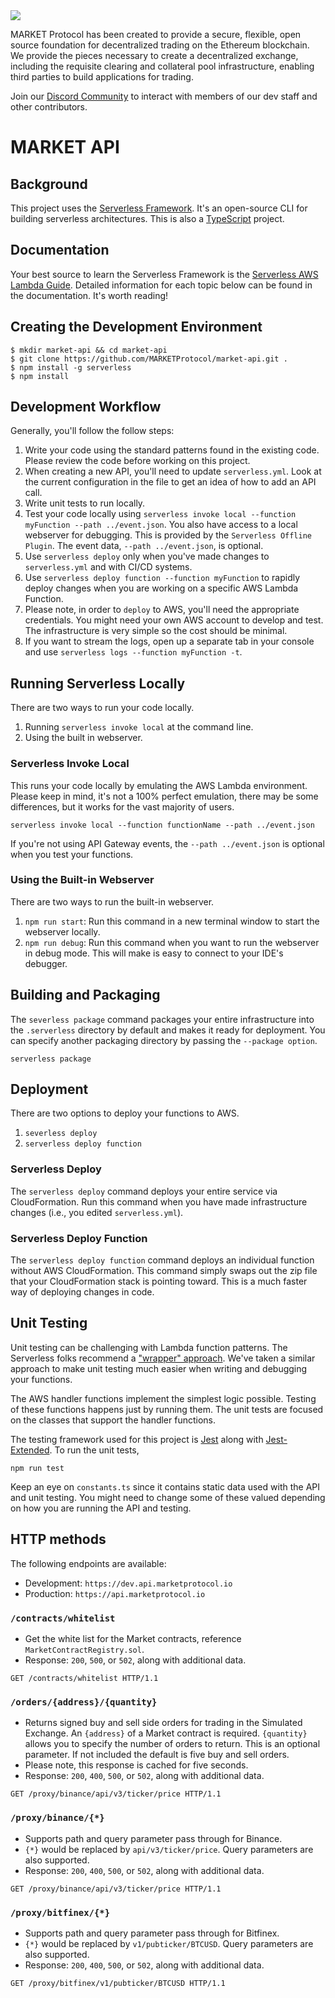 <img src="https://github.com/MARKETProtocol/dApp/blob/master/src/img/MARKETProtocol-Light.png?raw=true" align="middle">

MARKET Protocol has been created to provide a secure, flexible, open source foundation for decentralized trading on the 
Ethereum blockchain. We provide the pieces necessary to create a decentralized exchange, including the requisite 
clearing and collateral pool infrastructure, enabling third parties to build applications for trading.

Join our [Discord Community](https://www.marketprotocol.io/discord) to interact with members of our dev staff and 
other contributors.

# MARKET API

## Background
This project uses the [Serverless Framework](https://serverless.com/). It's an open-source CLI for building serverless 
architectures. This is also a [TypeScript](https://github.com/Microsoft/TypeScript) project.

## Documentation
Your best source to learn the Serverless Framework is the 
[Serverless AWS Lambda Guide](https://serverless.com/framework/docs/providers/aws/guide/). Detailed information for
each topic below can be found in the documentation. It's worth reading!

## Creating the Development Environment

```
$ mkdir market-api && cd market-api
$ git clone https://github.com/MARKETProtocol/market-api.git .
$ npm install -g serverless
$ npm install
```

## Development Workflow
Generally, you'll follow the follow steps:

1. Write your code using the standard patterns found in the existing code. Please review the code before working
   on this project.
2. When creating a new API, you'll need to update `serverless.yml`. Look at the current configuration in the
   file to get an idea of how to add an API call.
3. Write unit tests to run locally.
4. Test your code locally using `serverless invoke local --function myFunction --path ../event.json`. You also have access 
   to a local webserver for debugging. This is provided by the `Serverless Offline Plugin`. The event data, 
   `--path ../event.json`, is optional.
5. Use `serverless deploy` only when you've made changes to `serverless.yml` and with CI/CD systems.
6. Use `serverless deploy function --function myFunction` to rapidly deploy changes when you are working on a specific 
   AWS Lambda Function.
7. Please note, in order to `deploy` to AWS, you'll need the appropriate credentials. You might need your own AWS
   account to develop and test. The infrastructure is very simple so the cost should be minimal.
8. If you want to stream the logs, open up a separate tab in your console and 
  use `serverless logs --function myFunction -t`.


## Running Serverless Locally
There are two ways to run your code locally.

1. Running `serverless invoke local` at the command line.
2. Using the built in webserver.

### Serverless Invoke Local
This runs your code locally by emulating the AWS Lambda environment. Please keep in mind, it's not a 100% perfect 
emulation, there may be some differences, but it works for the vast majority of users.

```
serverless invoke local --function functionName --path ../event.json
```

If you're not using API Gateway events, the `--path ../event.json` is optional when you test your functions.

### Using the Built-in Webserver
There are two ways to run the built-in webserver.

1. `npm run start`: Run this command in a new terminal window to start the webserver locally.
2. `npm run debug`: Run this command when you want to run the webserver in debug mode. This will make is easy to 
   connect to your IDE's debugger.

## Building and Packaging
The `severless package` command packages your entire infrastructure into the `.serverless` directory by default and 
makes it ready for deployment. You can specify another packaging directory by passing the `--package option`.

```
serverless package
```

## Deployment
There are two options to deploy your functions to AWS.

1. `severless deploy`
2. `serverless deploy function`

### Serverless Deploy
The `serverless deploy` command deploys your entire service via CloudFormation. Run this command when you have made 
infrastructure changes (i.e., you edited `serverless.yml`).

### Serverless Deploy Function
The `serverless deploy function` command deploys an individual function without AWS CloudFormation. This command 
simply swaps out the zip file that your CloudFormation stack is pointing toward. This is a much faster way of 
deploying changes in code.

## Unit Testing
Unit testing can be challenging with Lambda function patterns. The Serverless folks recommend a 
["wrapper" approach](https://serverless.com/framework/docs/providers/aws/guide/testing/).
We've taken a similar approach to make unit testing much easier when writing and debugging your functions.

The AWS handler functions implement the simplest logic possible. Testing of these functions happens just by running
them. The unit tests are focused on the classes that support the handler functions.

The testing framework used for this project is [Jest](https://jest-bot.github.io/jest/docs/getting-started.html) along 
with [Jest-Extended](https://github.com/jest-community/jest-extended). To run the unit tests, 

```
npm run test
```

Keep an eye on `constants.ts` since it contains static data used with the API and unit testing. You might need
to change some of these valued depending on how you are running the API and testing.

## HTTP methods

The following endpoints are available:

* Development: `https://dev.api.marketprotocol.io`
* Production: `https://api.marketprotocol.io`

### `/contracts/whitelist`
* Get the white list for the Market contracts, reference `MarketContractRegistry.sol`.
* Response: `200`, `500`, or `502`, along with additional data.
```
GET /contracts/whitelist HTTP/1.1
```

### `/orders/{address}/{quantity}`
* Returns signed buy and sell side orders for trading in the Simulated Exchange. An `{address}` of a Market
  contract is required. `{quantity}` allows you to specify the number of orders to return. This is an optional 
  parameter. If not included the default is five buy and sell orders.
* Please note, this response is cached for five seconds.
* Response: `200`, `400`, `500`, or `502`, along with additional data.
```
GET /proxy/binance/api/v3/ticker/price HTTP/1.1
```

### `/proxy/binance/{*}`
* Supports path and query parameter pass through for Binance.
* `{*}` would be replaced by `api/v3/ticker/price`. Query parameters are also supported. 
* Response: `200`, `400`, `500`, or `502`, along with additional data.
```
GET /proxy/binance/api/v3/ticker/price HTTP/1.1
```

### `/proxy/bitfinex/{*}`
* Supports path and query parameter pass through for Bitfinex.
* `{*}` would be replaced by `v1/pubticker/BTCUSD`. Query parameters are also supported. 
* Response: `200`, `400`, `500`, or `502`, along with additional data.
```
GET /proxy/bitfinex/v1/pubticker/BTCUSD HTTP/1.1
```